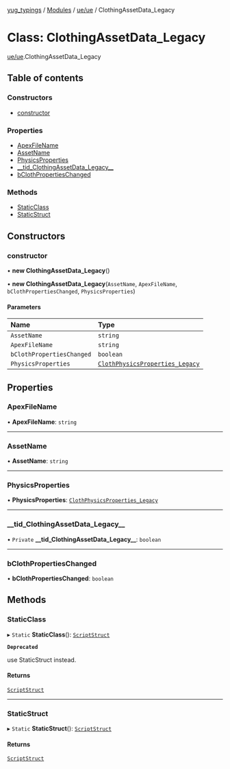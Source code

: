 [yug_typings](../README.md) / [Modules](../modules.md) / [ue/ue](../modules/ue_ue.md) / ClothingAssetData\_Legacy

# Class: ClothingAssetData\_Legacy

[ue/ue](../modules/ue_ue.md).ClothingAssetData_Legacy

## Table of contents

### Constructors

- [constructor](ue_ue.ClothingAssetData_Legacy.md#constructor)

### Properties

- [ApexFileName](ue_ue.ClothingAssetData_Legacy.md#apexfilename)
- [AssetName](ue_ue.ClothingAssetData_Legacy.md#assetname)
- [PhysicsProperties](ue_ue.ClothingAssetData_Legacy.md#physicsproperties)
- [\_\_tid\_ClothingAssetData\_Legacy\_\_](ue_ue.ClothingAssetData_Legacy.md#__tid_clothingassetdata_legacy__)
- [bClothPropertiesChanged](ue_ue.ClothingAssetData_Legacy.md#bclothpropertieschanged)

### Methods

- [StaticClass](ue_ue.ClothingAssetData_Legacy.md#staticclass)
- [StaticStruct](ue_ue.ClothingAssetData_Legacy.md#staticstruct)

## Constructors

### constructor

• **new ClothingAssetData_Legacy**()

• **new ClothingAssetData_Legacy**(`AssetName`, `ApexFileName`, `bClothPropertiesChanged`, `PhysicsProperties`)

#### Parameters

| Name | Type |
| :------ | :------ |
| `AssetName` | `string` |
| `ApexFileName` | `string` |
| `bClothPropertiesChanged` | `boolean` |
| `PhysicsProperties` | [`ClothPhysicsProperties_Legacy`](ue_ue.ClothPhysicsProperties_Legacy.md) |

## Properties

### ApexFileName

• **ApexFileName**: `string`

___

### AssetName

• **AssetName**: `string`

___

### PhysicsProperties

• **PhysicsProperties**: [`ClothPhysicsProperties_Legacy`](ue_ue.ClothPhysicsProperties_Legacy.md)

___

### \_\_tid\_ClothingAssetData\_Legacy\_\_

• `Private` **\_\_tid\_ClothingAssetData\_Legacy\_\_**: `boolean`

___

### bClothPropertiesChanged

• **bClothPropertiesChanged**: `boolean`

## Methods

### StaticClass

▸ `Static` **StaticClass**(): [`ScriptStruct`](ue_ue.ScriptStruct.md)

**`Deprecated`**

use StaticStruct instead.

#### Returns

[`ScriptStruct`](ue_ue.ScriptStruct.md)

___

### StaticStruct

▸ `Static` **StaticStruct**(): [`ScriptStruct`](ue_ue.ScriptStruct.md)

#### Returns

[`ScriptStruct`](ue_ue.ScriptStruct.md)
